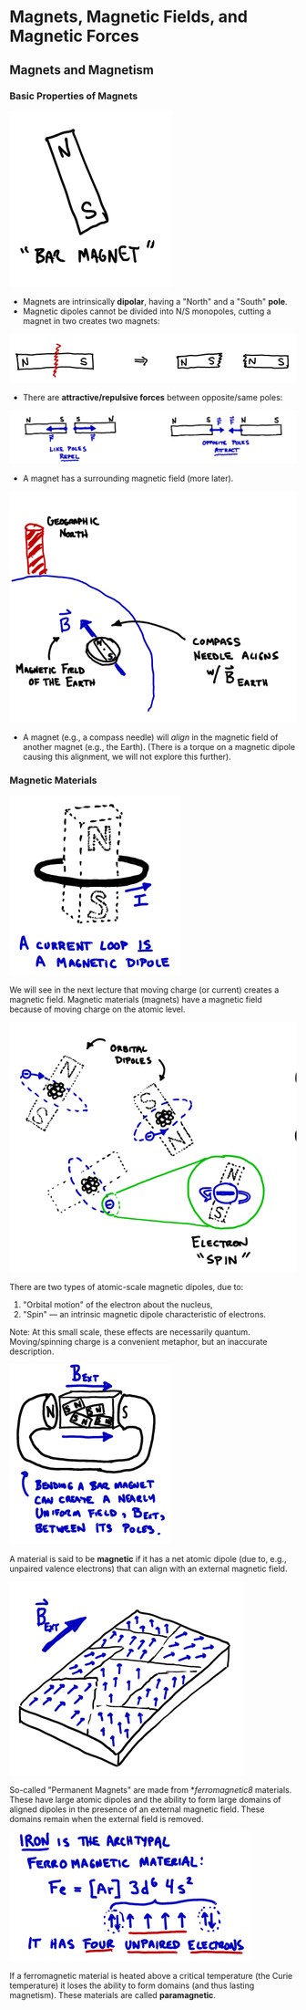 # Magnets, Magnetic Fields, and Magnetic Forces

## Magnets and Magnetism

### Basic Properties of Magnets

![A classic bar magnet with a "north" and a "south" pole.](images/10_bar-magnet.png)

* Magnets are intrinsically **dipolar**, having a "North" and a "South" **pole**.
* Magnetic dipoles cannot be divided into N/S monopoles, cutting a magnet in two creates two magnets:

![Bar magnet cut in half yields two bar magnets.](images/10_cutting-bar-magnet.png)

* There are **attractive/repulsive forces** between opposite/same poles:

![Like poles of two magnets repel. Opposite poles attract](images/10_attract-repel-bar-magnet.png)

* A magnet has a surrounding magnetic field (more later).

![A compass needle is a magnet.  It aligns with the magnetic field of the earth and points toward geographic North.](images/10_geomagnetic-north-compass.png)

* A magnet (e.g., a compass needle) will *align* in the magnetic field of another magnet (e.g., the Earth). (There is a torque on a magnetic dipole causing this alignment, we will not explore this further).


### Magnetic Materials

![A current loop creates a magnetic dipole field (next time).](images/10_current-loop-dipole.png)

We will see in the next lecture that moving charge (or current) creates a magnetic field. Magnetic materials (magnets) have a magnetic field because of moving charge on the atomic level.

![Electrons orbiting the nucleus of an atom cause orbital currents creating magnetic fields, but also have an intrinsic "spin" creating a magnetic field](images/10_orbital-dipoles-spin.png)

There are two types of atomic-scale magnetic dipoles, due to:
1. "Orbital motion" of the electron about the nucleus,
2. "Spin" — an intrinsic magnetic dipole characteristic of electrons.

Note: At this small scale, these effects are necessarily quantum. Moving/spinning charge is a convenient metaphor, but an inaccurate description.

![A horseshoe magnet can cause a magnetic material to have its own magnetic field](images/10_horseshoe-magnetization.png)

A material is said to be **magnetic** if it has a net atomic dipole (due to, e.g., unpaired valence electrons) that can align with an external magnetic field.

![Ferromagnetic materials have "domains" of aligned magnets](images/10_magnetic-domains.png)

So-called "Permanent Magnets" are made from **ferromagnetic8* materials. These have large atomic dipoles and the ability to form large domains of aligned dipoles in the presence of an external magnetic field. These domains remain when the external field is removed.

![Iron and its unpaired electrons make it an archtypal ferromagnetic material](images/10_iron-unpaired-electrons.png)

If a ferromagnetic material is heated above a critical temperature (the Curie temperature) it loses the ability to form domains (and thus lasting magnetism). These materials are called **paramagnetic**.

